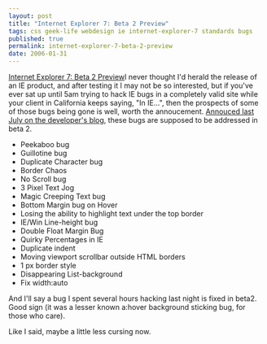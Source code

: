 ```yaml
---
layout: post
title: "Internet Explorer 7: Beta 2 Preview"
tags: css geek-life webdesign ie internet-explorer-7 standards bugs
published: true
permalink: internet-explorer-7-beta-2-preview
date: 2006-01-31
---
```


<a href="http://www.microsoft.com/windows/ie/ie7/default.mspx">Internet Explorer 7: Beta 2 Preview</a>I never thought I'd herald the release of an IE product, and after testing it I may not be so interested, but if you've ever sat up until 5am trying to hack IE bugs in a completely valid site while your client in California keeps saying, "In IE...", then the prospects of some of those bugs being gone is well, worth the annoucement.
<a href="http://blogs.msdn.com/ie/archive/2005/07/29/445242.aspx">Annouced last July on the developer's blog</a>, these bugs are supposed to be addressed  in beta 2.
<ul>
 <li>Peekaboo bug</li>
    	<li>Guillotine bug</li>
	<li>Duplicate Character bug</li>
<li> Border Chaos</li>
    <li>No Scroll bug</li>
   <li> 3 Pixel Text Jog</li>
   <li> Magic Creeping Text bug</li>
    <li>Bottom Margin bug on Hover</li>
   <li> Losing the ability to highlight text under the top border</li>
   <li> IE/Win Line-height bug</li>
  <li> Double Float Margin Bug</li>
    <li> Quirky Percentages in IE</li>
    <li>Duplicate indent</li>
    <li>Moving viewport scrollbar outside HTML borders</li>
    <li> 1 px border style</li>
    <li>Disappearing List-background</li>
    <li>Fix width:auto</li>
</ul>
And I'll say a bug I spent several hours hacking last night is fixed in beta2.  Good sign (it was a lesser known a:hover background sticking bug, for those who care).

Like I said, maybe a little less cursing now.
